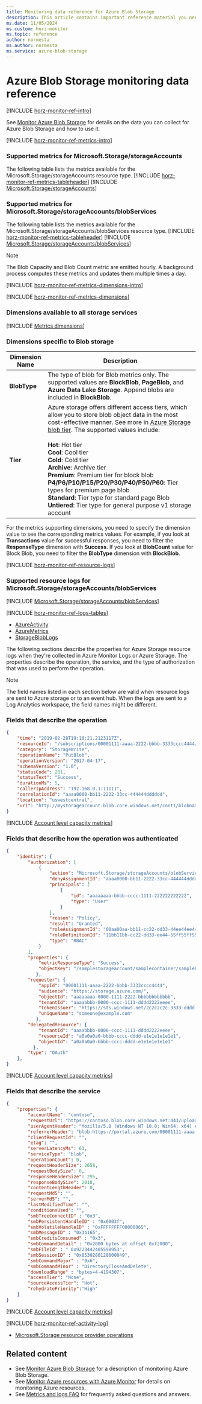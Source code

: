 ```yaml
---
title: Monitoring data reference for Azure Blob Storage
description: This article contains important reference material you need when you monitor Azure Blob Storage.
ms.date: 11/05/2024
ms.custom: horz-monitor
ms.topic: reference
author: normesta
ms.author: normesta
ms.service: azure-blob-storage
---
```


# Azure Blob Storage monitoring data reference

[!INCLUDE [horz-monitor-ref-intro](~/reusable-content/ce-skilling/azure/includes/azure-monitor/horizontals/horz-monitor-ref-intro.md)]

See [Monitor Azure Blob Storage](monitor-blob-storage.md) for details on the data you can collect for Azure Blob Storage and how to use it.

<a name="metrics-dimensions"></a>
[!INCLUDE [horz-monitor-ref-metrics-intro](~/reusable-content/ce-skilling/azure/includes/azure-monitor/horizontals/horz-monitor-ref-metrics-intro.md)]

### Supported metrics for Microsoft.Storage/storageAccounts
The following table lists the metrics available for the Microsoft.Storage/storageAccounts resource type.
[!INCLUDE [horz-monitor-ref-metrics-tableheader](~/reusable-content/ce-skilling/azure/includes/azure-monitor/horizontals/horz-monitor-ref-metrics-tableheader.md)]
[!INCLUDE [Microsoft.Storage/storageAccounts](~/reusable-content/ce-skilling/azure/includes/azure-monitor/reference/metrics/microsoft-storage-storageaccounts-metrics-include.md)]

### Supported metrics for Microsoft.Storage/storageAccounts/blobServices
The following table lists the metrics available for the Microsoft.Storage/storageAccounts/blobServices resource type.
[!INCLUDE [horz-monitor-ref-metrics-tableheader](~/reusable-content/ce-skilling/azure/includes/azure-monitor/horizontals/horz-monitor-ref-metrics-tableheader.md)]
[!INCLUDE [Microsoft.Storage/storageAccounts/blobServices](~/reusable-content/ce-skilling/azure/includes/azure-monitor/reference/metrics/microsoft-storage-storageaccounts-blobservices-metrics-include.md)]

> [!NOTE]
> The Blob Capacity and Blob Count metric are emitted hourly. A background process computes these metrics and updates them multiple times a day.

[!INCLUDE [horz-monitor-ref-metrics-dimensions-intro](~/reusable-content/ce-skilling/azure/includes/azure-monitor/horizontals/horz-monitor-ref-metrics-dimensions-intro.md)]

[!INCLUDE [horz-monitor-ref-metrics-dimensions](~/reusable-content/ce-skilling/azure/includes/azure-monitor/horizontals/horz-monitor-ref-metrics-dimensions.md)]

### Dimensions available to all storage services

[!INCLUDE [Metrics dimensions](../../../includes/azure-storage-account-metrics-dimensions.md)]

### Dimensions specific to Blob storage

| Dimension Name | Description |
| ------------------- | ----------------- |
| **BlobType** | The type of blob for Blob metrics only. The supported values are **BlockBlob**, **PageBlob**, and **Azure Data Lake Storage**. Append blobs are included in **BlockBlob**. |
| **Tier** | Azure storage offers different access tiers, which allow you to store blob object data in the most cost-effective manner. See more in [Azure Storage blob tier](../blobs/access-tiers-overview.md). The supported values include: <br><br>**Hot**: Hot tier<br>**Cool**: Cool tier<br>**Cold**: Cold tier<br>**Archive**: Archive tier<br>**Premium**: Premium tier for block blob<br>**P4/P6/P10/P15/P20/P30/P40/P50/P60**: Tier types for premium page blob<br>**Standard**: Tier type for standard page Blob<br>**Untiered**: Tier type for general purpose v1 storage account |

For the metrics supporting dimensions, you need to specify the dimension value to see the corresponding metrics values. For example, if you look at  **Transactions** value for successful responses, you need to filter the **ResponseType** dimension with **Success**. If you look at **BlobCount** value for Block Blob, you need to filter the **BlobType** dimension with **BlockBlob**.

<a name="resource-logs-preview"></a>
[!INCLUDE [horz-monitor-ref-resource-logs](~/reusable-content/ce-skilling/azure/includes/azure-monitor/horizontals/horz-monitor-ref-resource-logs.md)]

### Supported resource logs for Microsoft.Storage/storageAccounts/blobServices
[!INCLUDE [Microsoft.Storage/storageAccounts/blobServices](~/reusable-content/ce-skilling/azure/includes/azure-monitor/reference/logs/microsoft-storage-storageaccounts-blobservices-logs-include.md)]

[!INCLUDE [horz-monitor-ref-logs-tables](~/reusable-content/ce-skilling/azure/includes/azure-monitor/horizontals/horz-monitor-ref-logs-tables.md)]

- [AzureActivity](/azure/azure-monitor/reference/tables/azureactivity)
- [AzureMetrics](/azure/azure-monitor/reference/tables/azuremetrics)
- [StorageBlobLogs](/azure/azure-monitor/reference/tables/storagebloblogs)

The following sections describe the properties for Azure Storage resource logs when they're collected in Azure Monitor Logs or Azure Storage. The properties describe the operation, the service, and the type of authorization that was used to perform the operation.

> [!NOTE]
> The field names listed in each section below are valid when resource logs are sent to Azure storage or to an event hub. When the logs are sent to a Log Analytics workspace, the field names might be different.

### Fields that describe the operation

```json
{
    "time": "2019-02-28T19:10:21.2123117Z",
    "resourceId": "/subscriptions/00001111-aaaa-2222-bbbb-3333cccc4444/resourceGroups/mytestrp/providers/Microsoft.Storage/storageAccounts/testaccount1/blobServices/default",
    "category": "StorageWrite",
    "operationName": "PutBlob",
    "operationVersion": "2017-04-17",
    "schemaVersion": "1.0",
    "statusCode": 201,
    "statusText": "Success",
    "durationMs": 5,
    "callerIpAddress": "192.168.0.1:11111",
    "correlationId": "aaaa0000-bb11-2222-33cc-444444dddddd",
    "location": "uswestcentral",
    "uri": "http://mystorageaccount.blob.core.windows.net/cont1/blobname?timeout=10"
}
```

[!INCLUDE [Account level capacity metrics](../../../includes/azure-storage-logs-properties-operation.md)]

### Fields that describe how the operation was authenticated

```json
{
    "identity": {
        "authorization": [
            {
                "action": "Microsoft.Storage/storageAccounts/blobServices/containers/blobs/read",
                "denyAssignmentId": "aaaa0000-bb11-2222-33cc-444444dddddd",
                "principals": [
                    {
                        "id": "aaaaaaaa-bbbb-cccc-1111-222222222222",
                        "type": "User"
                    }
                ],
                "reason": "Policy",
                "result": "Granted",
                "roleAssignmentId": "00aa00aa-bb11-cc22-dd33-44ee44ee44ee",
                "roleDefinitionId": "11bb11bb-cc22-dd33-ee44-55ff55ff55ff",
                "type": "RBAC"
            }
        ],
        "properties": {
            "metricResponseType": "Success",
            "objectKey": "/samplestorageaccount/samplecontainer/sampleblob.png"
           },
        "requester": {
            "appId": "00001111-aaaa-2222-bbbb-3333cccc4444",
            "audience": "https://storage.azure.com/",
            "objectId": "aaaaaaaa-0000-1111-2222-bbbbbbbbbbbb",
            "tenantId": "aaaabbbb-0000-cccc-1111-dddd2222eeee",
            "tokenIssuer": "https://sts.windows.net/2c2c2c2c-3333-dddd-4444-5e5e5e5e5e5e",
            "uniqueName": "someone@example.com"
           },
        "delegatedResource": {
            "tenantId": "aaaabbbb-0000-cccc-1111-dddd2222eeee",
            "resourceId": "a0a0a0a0-bbbb-cccc-dddd-e1e1e1e1e1e1",
            "objectId": "a0a0a0a0-bbbb-cccc-dddd-e1e1e1e1e1e1"
          },
        "type": "OAuth"
    },
}

```

[!INCLUDE [Account level capacity metrics](../../../includes/azure-storage-logs-properties-authentication.md)]

### Fields that describe the service

```json
{
    "properties": {
        "accountName": "contoso",
        "requestUrl": "https://contoso.blob.core.windows.net:443/upload?restype=container&comp=list&prefix=&delimiter=/&marker=&maxresults=30&include=metadata&_=1551405598426",
        "userAgentHeader": "Mozilla/5.0 (Windows NT 10.0; Win64; x64) AppleWebKit/537.36 (KHTML, like Gecko) Chrome/64.0.3282.140 Safari/537.36 Edge/17.17134",
        "referrerHeader": "blob:https://portal.azure.com/00001111-aaaa-2222-bbbb-3333cccc4444",
        "clientRequestId": "",
        "etag": "",
        "serverLatencyMs": 63,
        "serviceType": "blob",
        "operationCount": 0,
        "requestHeaderSize": 2658,
        "requestBodySize": 0,
        "responseHeaderSize": 295,
        "responseBodySize": 2018,
        "contentLengthHeader": 0,
        "requestMd5": "",
        "serverMd5": "",
        "lastModifiedTime": "",
        "conditionsUsed": "",
        "smbTreeConnectID" : "0x3",
        "smbPersistentHandleID" : "0x6003f",
        "smbVolatileHandleID" : "0xFFFFFFFF00000065",
        "smbMessageID" : "0x3b165",
        "smbCreditsConsumed" : "0x3",
        "smbCommandDetail" : "0x2000 bytes at offset 0xf2000",
        "smbFileId" : " 0x9223442405598953",
        "smbSessionID" : "0x8530280128000049",
        "smbCommandMajor" : "0x6",
        "smbCommandMinor" : "DirectoryCloseAndDelete",
        "downloadRange" : "bytes=4-4194307",
        "accessTier": "None",
        "sourceAccessTier": "Hot",
        "rehydratePriority":"High"
    }
}
```

[!INCLUDE [Account level capacity metrics](../../../includes/azure-storage-logs-properties-service.md)]

[!INCLUDE [horz-monitor-ref-activity-log](~/reusable-content/ce-skilling/azure/includes/azure-monitor/horizontals/horz-monitor-ref-activity-log.md)]
- [Microsoft.Storage resource provider operations](/azure/role-based-access-control/resource-provider-operations#microsoftstorage)

## Related content

- See [Monitor Azure Blob Storage](monitor-blob-storage.md) for a description of monitoring Azure Blob Storage.
- See [Monitor Azure resources with Azure Monitor](/azure/azure-monitor/essentials/monitor-azure-resource) for details on monitoring Azure resources.
- See [Metrics and logs FAQ](storage-blob-faq.yml#metrics-and-logs) for frequently asked questions and answers.
